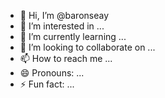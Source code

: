 - 👋 Hi, I’m @baronseay
- 👀 I’m interested in ...
- 🌱 I’m currently learning ...
- 💞️ I’m looking to collaborate on ...
- 📫 How to reach me ...
- 😄 Pronouns: ...
- ⚡ Fun fact: ...

<!---
baronseay/baronseay is a ✨ special ✨ repository because its `README.md` (this file) appears on your GitHub profile.
You can click the Preview link to take a look at your changes.
--->
